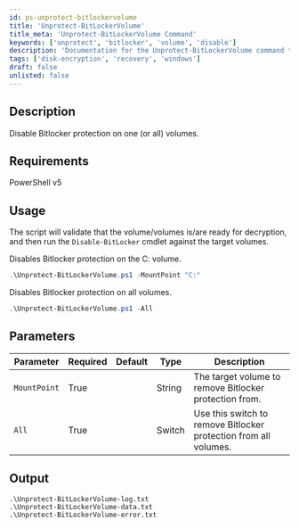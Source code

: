 ```yaml
---
id: ps-unprotect-bitlockervolume
title: 'Unprotect-BitLockerVolume'
title_meta: 'Unprotect-BitLockerVolume Command'
keywords: ['unprotect', 'bitlocker', 'volume', 'disable']
description: 'Documentation for the Unprotect-BitLockerVolume command to disable BitLocker protection on one or all volumes.'
tags: ['disk-encryption', 'recovery', 'windows']
draft: false
unlisted: false
---
```


## Description
Disable Bitlocker protection on one (or all) volumes.

## Requirements
PowerShell v5

## Usage
The script will validate that the volume/volumes is/are ready for decryption, and then run the `Disable-BitLocker` cmdlet against the target volumes.


Disables Bitlocker protection on the C: volume.
```powershell
.\Unprotect-BitLockerVolume.ps1 -MountPoint "C:"
```

Disables Bitlocker protection on all volumes.
```powershell
.\Unprotect-BitLockerVolume.ps1 -All
```

## Parameters
| Parameter         | Required  | Default   | Type      | Description                               |
| ----------------- | --------- | --------- | --------- | ----------------------------------------- |
| `MountPoint`      | True      |           | String    | The target volume to remove Bitlocker protection from. |
| `All`             | True      |           | Switch    | Use this switch to remove Bitlocker protection from all volumes. |

## Output

    .\Unprotect-BitLockerVolume-log.txt
    .\Unprotect-BitLockerVolume-data.txt
    .\Unprotect-BitLockerVolume-error.txt

